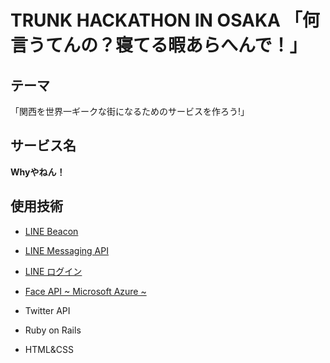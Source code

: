 # TRUNK HACKATHON IN OSAKA 「何言うてんの？寝てる暇あらへんで！」

## テーマ

「関西を世界一ギークな街になるためのサービスを作ろう!」

## サービス名

**Whyやねん！**

## 使用技術

- [LINE Beacon](https://developers.line.me/ja/docs/messaging-api/using-beacons/)

- [LINE Messaging API](https://developers.line.me/ja/services/messaging-api/)

- [LINE ログイン](https://developers.line.me/ja/docs/line-login/overview/)

- [Face API ~ Microsoft Azure ~](https://azure.microsoft.com/ja-jp/services/cognitive-services/face/)

- Twitter API

- Ruby on Rails

- HTML&CSS
